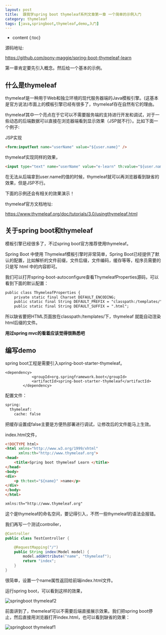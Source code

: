 ```yaml
---
layout: post
title:  跟我学spring boot thymeleaf系列文章第一章 一个简单的示例入门
category: thymeleaf
tags: [java,springboot,thymeleaf,demo,入门]
---
```


* content
{:toc}

源码地址:

https://github.com/pony-maggie/spring-boot-thymeleaf-learn

第一章肯定要先引入概念。然后给一个基本的示例。


## 什么是thymeleaf

thymeleaf是一种用于Web和独立环境的现代服务器端的Java模板引擎。(这基本是官方说法)市面上的模板引擎已经有很多了，thymeleaf存在自然有它的理由。

thymeleaf其中一个亮点在于它可以不需要服务端的支持进行开发和调试，对于一些动态的后端数据可以直接在浏览器端看到显示效果（JSP就不行）。比如下面一个例子:

JSP实现
```html
<form:inputText name="userName" value="${user.name}" />
```

thymeleaf实现同样的效果， 

```html
<input type="text" name="userName" value="e-learn" th:value="${user.name}" />
```

在无法从后端拿到user.name的值的时候，thymeleaf就可以再浏览器看到缺省的效果，但是JSP不行。

下面的示例还会有相关的效果演示！


thymeleaf官方文档地址:

https://www.thymeleaf.org/doc/tutorials/3.0/usingthymeleaf.html

## 关于spring boot和thymeleaf

模板引擎已经很多了，不过spring boot官方推荐使用thymeleaf。

Spring Boot 中使用 Thymeleaf模板引擎时非常简单，Spring Boot已经提供了默认的配置，比如解析的文件前缀，文件后缀，文件编码，缓存等等，程序员需要的只是写 html 中的内容即可。

我们可以打开spring-boot-autoconfigure查看ThymeleafProperties源码，可以看到下面的默认配置：

```xml
public class ThymeleafProperties {
    private static final Charset DEFAULT_ENCODING;
    public static final String DEFAULT_PREFIX = "classpath:/templates/";
    public static final String DEFAULT_SUFFIX = ".html";
```
所以缺省要把HTML页面放在classpath:/templates/下，thymeleaf 就能自动渲染html后缀的文件。
 
**用过spring mvc的看着应该觉得很熟悉吧**


## 编写demo

spring boot工程是需要引入spring-boot-starter-thymeleaf。

```
<dependency>
            <groupId>org.springframework.boot</groupId>
            <artifactId>spring-boot-starter-thymeleaf</artifactId>
        </dependency>
```

配置文件：

```xml
spring:
  thymeleaf:
    cache: false
```
把缓存设置成false主要是方便热部署进行调试，让修改后的文件能马上生效。

index.html文件，

```html
<!DOCTYPE html>
<html xmlns="http://www.w3.org/1999/xhtml"
      xmlns:th="http://www.thymeleaf.org">
<head>
    <title>Spring boot thymeleaf Learn </title>
</head>
<body>
<div>
    <p th:text="${name}" >name</p>
</div>
</body>
</html>
```

```xml
xmlns:th="http://www.thymeleaf.org"
```
这个是thymeleaf的命名空间，要记得引入，不然一些thymeleaf的语法会报错。

我们再写一个测试controller，

```java
@Controller
public class TestController {

	@RequestMapping("/")
	public String index(Model model) {
		model.addAttribute("name", "thymeleaf");
		return "index";
	}
}
```

很简单，设置一个name属性返回给前端index.html文件。

运行spring boot，可以看到这样的效果，

![springboot thymeleaf2](http://www.machengyu.net/assets/images/2019/thymeleaf/2.jpg)

前面讲到了，themeleaf可以不需要后端直接展示效果。我们把spring boot停止，然后直接用浏览器打开index.html，也可以看到缺省的效果：

![springboot thymeleaf1](http://www.machengyu.net/assets/images/2019/thymeleaf/1.jpg)



